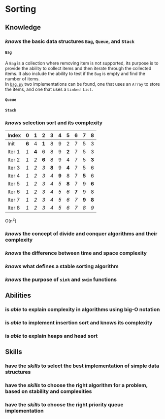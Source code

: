 # Sorting

## Knowledge

### _knows_ the basic data structures `Bag`, `Queue`, and `Stack`

#### `Bag`

A `Bag` is a collection where removing item is not supported, its purpose is to provide the ability to collect items and then iterate through the collected items. It also include the ability to test if the `Bag` is empty and find the number of items.  
In [`bag.py`](Implementations/bag.py) two implementations can be found, one that uses an `Array` to store the items, and one that uses a `Linked List`.

#### `Queue`

#### `Stack`

### _knows_ selection sort and its complexity

| Index  |   0   |   1   |   2   |   3   |   4   |   5   |   6   |   7   |   8   |
|--------|-------|-------|-------|-------|-------|-------|-------|-------|-------|
| Init   | __6__ |   4   | __1__ |   8   |   9   |   2   |   7   |   5   |   3   |
| Iter 1 |  _1_  | __4__ |   6   |   8   |   9   | __2__ |   7   |   5   |   3   |
| Iter 2 |  _1_  |  _2_  | __6__ |   8   |   9   |   4   |   7   |   5   | __3__ |
| Iter 3 |  _1_  |  _2_  |  _3_  | __8__ |   9   | __4__ |   7   |   5   |   6   |
| Iter 4 |  _1_  |  _2_  |  _3_  |  _4_  | __9__ |   8   |   7   | __5__ |   6   |
| Iter 5 |  _1_  |  _2_  |  _3_  |  _4_  |  _5_  | __8__ |   7   |   9   | __6__ |
| Iter 6 |  _1_  |  _2_  |  _3_  |  _4_  |  _5_  |  _6_  | __7__ |   9   |   8   |
| Iter 7 |  _1_  |  _2_  |  _3_  |  _4_  |  _5_  |  _6_  |  _7_  | __9__ | __8__ |
| Iter 8 |  _1_  |  _2_  |  _3_  |  _4_  |  _5_  |  _6_  |  _7_  |  _8_  |  _9_  |

O(n<sup>2</sup>)


### _knows_ the concept of divide and conquer algorithms and their complexity

### _knows_ the difference between time and space complexity

### _knows_ what defines a stable sorting algorithm

### _knows_ the purpose of `sink` and `swim` functions

## Abilities

### is _able_ to explain complexity in algorithms using big-O notation

### is _able_ to implement insertion sort and knows its complexity

### is _able_ to explain heaps and head sort

## Skills

### have the _skills_ to select the best implementation of simple data structures

### have the _skills_ to choose the right algorithm for a problem, based on stability and complexities

### have the _skills_ to choose the right priority queue implementation
